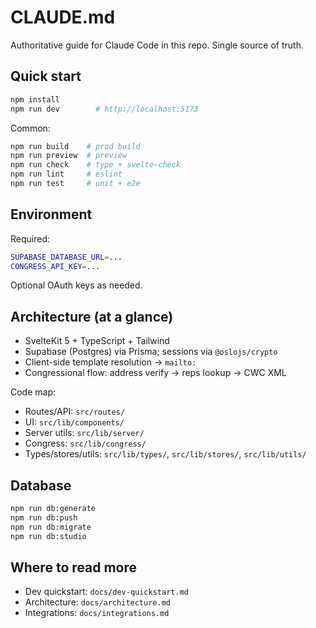 # CLAUDE.md

Authoritative guide for Claude Code in this repo. Single source of truth.

## Quick start
```bash
npm install
npm run dev        # http://localhost:5173
```

Common:
```bash
npm run build    # prod build
npm run preview  # preview
npm run check    # type + svelte-check
npm run lint     # eslint
npm run test     # unit + e2e
```

## Environment
Required:
```bash
SUPABASE_DATABASE_URL=...
CONGRESS_API_KEY=...
```
Optional OAuth keys as needed.

## Architecture (at a glance)
- SvelteKit 5 + TypeScript + Tailwind
- Supabase (Postgres) via Prisma; sessions via `@oslojs/crypto`
- Client-side template resolution → `mailto:`
- Congressional flow: address verify → reps lookup → CWC XML

Code map:
- Routes/API: `src/routes/`
- UI: `src/lib/components/`
- Server utils: `src/lib/server/`
- Congress: `src/lib/congress/`
- Types/stores/utils: `src/lib/types/`, `src/lib/stores/`, `src/lib/utils/`

## Database
```bash
npm run db:generate
npm run db:push
npm run db:migrate
npm run db:studio
```

## Where to read more
- Dev quickstart: `docs/dev-quickstart.md`
- Architecture: `docs/architecture.md`
- Integrations: `docs/integrations.md`